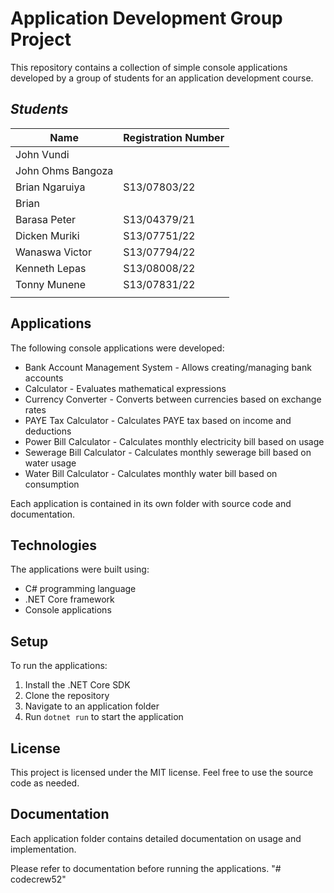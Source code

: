 # Application Development Group Project

This repository contains a collection of simple console applications developed by a group of students for an application development course.

## *Students*
| Name | Registration Number |
|--|--|
| John Vundi |  |
| John Ohms Bangoza |  | 
| Brian Ngaruiya | S13/07803/22 |
| Brian  |  |
| Barasa Peter | S13/04379/21 |
| Dicken Muriki | S13/07751/22 |
| Wanaswa Victor | S13/07794/22 |
| Kenneth Lepas| S13/08008/22 |  
|  Tonny Munene | S13/07831/22 |
|  |  |
## Applications

The following console applications were developed:

- Bank Account Management System - Allows creating/managing bank accounts 
- Calculator - Evaluates mathematical expressions
- Currency Converter - Converts between currencies based on exchange rates
- PAYE Tax Calculator - Calculates PAYE tax based on income and deductions  
- Power Bill Calculator - Calculates monthly electricity bill based on usage
- Sewerage Bill Calculator - Calculates monthly sewerage bill based on water usage
- Water Bill Calculator - Calculates monthly water bill based on consumption 

Each application is contained in its own folder with source code and documentation.

## Technologies

The applications were built using:

- C# programming language
- .NET Core framework
- Console applications

## Setup

To run the applications:

1. Install the .NET Core SDK
2. Clone the repository
3. Navigate to an application folder
4. Run `dotnet run` to start the application

## License

This project is licensed under the MIT license. Feel free to use the source code as needed.

## Documentation

Each application folder contains detailed documentation on usage and implementation.

Please refer to documentation before running the applications.
"# codecrew52" 
